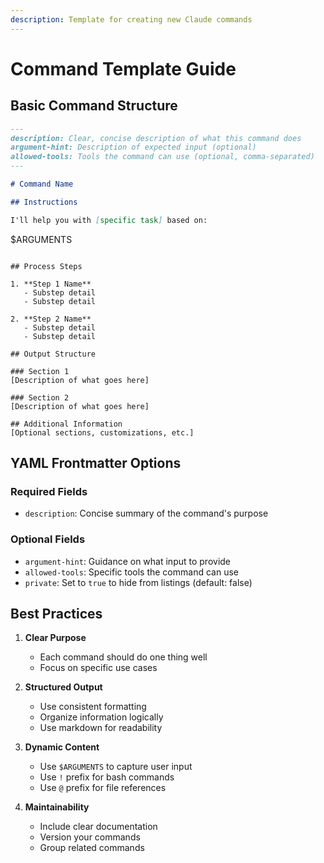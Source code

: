 ```yaml
---
description: Template for creating new Claude commands
---
```


# Command Template Guide

## Basic Command Structure

```markdown
---
description: Clear, concise description of what this command does
argument-hint: Description of expected input (optional)
allowed-tools: Tools the command can use (optional, comma-separated)
---

# Command Name

## Instructions

I'll help you with [specific task] based on:

```
$ARGUMENTS
```

## Process Steps

1. **Step 1 Name**
   - Substep detail
   - Substep detail

2. **Step 2 Name**
   - Substep detail
   - Substep detail

## Output Structure

### Section 1
[Description of what goes here]

### Section 2
[Description of what goes here]

## Additional Information
[Optional sections, customizations, etc.]
```

## YAML Frontmatter Options

### Required Fields
- `description`: Concise summary of the command's purpose

### Optional Fields
- `argument-hint`: Guidance on what input to provide
- `allowed-tools`: Specific tools the command can use
- `private`: Set to `true` to hide from listings (default: false)

## Best Practices

1. **Clear Purpose**
   - Each command should do one thing well
   - Focus on specific use cases

2. **Structured Output**
   - Use consistent formatting
   - Organize information logically
   - Use markdown for readability

3. **Dynamic Content**
   - Use `$ARGUMENTS` to capture user input
   - Use `!` prefix for bash commands
   - Use `@` prefix for file references

4. **Maintainability**
   - Include clear documentation
   - Version your commands
   - Group related commands
